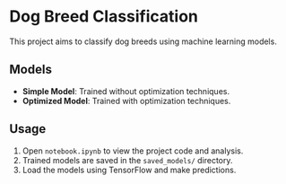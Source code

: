 # Dog Breed Classification

This project aims to classify dog breeds using machine learning models.

## Models

- **Simple Model**: Trained without optimization techniques.
- **Optimized Model**: Trained with optimization techniques.

## Usage

1. Open `notebook.ipynb` to view the project code and analysis.
2. Trained models are saved in the `saved_models/` directory.
3. Load the models using TensorFlow and make predictions.
